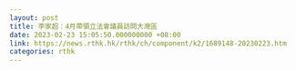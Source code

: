 ```yaml
---
layout: post
title: 李家超：4月帶領立法會議員訪問大灣區
date: 2023-02-23 15:05:50.000000000 +08:00
link: https://news.rthk.hk/rthk/ch/component/k2/1689148-20230223.htm
categories: rthk
---
```



